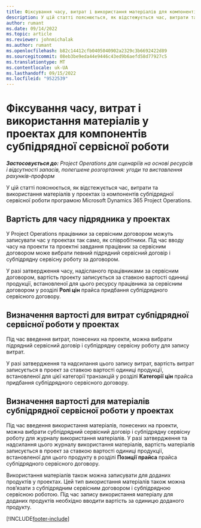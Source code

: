 ```yaml
---
title: Фіксування часу, витрат і використання матеріалів для компонентів субпідрядної сервісної роботи
description: У цій статті пояснюється, як відстежується час, витрати та використання матеріалів у проектах із компонентів субпідрядної сервісної роботи програмою Microsoft Dynamics 365 Project Operations.
author: rumant
ms.date: 09/14/2022
ms.topic: article
ms.reviewer: johnmichalak
ms.author: rumant
ms.openlocfilehash: b82c14412cfb0405040902a2329c3b6692422d89
ms.sourcegitcommit: 08eb3be9eda44e9446c43ed9b6aefd58d77927c5
ms.translationtype: MT
ms.contentlocale: uk-UA
ms.lasthandoff: 09/15/2022
ms.locfileid: "9522539"
---
```

# <a name="recording-time-expenses-and-material-usage-on-projects-for-subcontracted-components"></a>Фіксування часу, витрат і використання матеріалів у проектах для компонентів субпідрядної сервісної роботи

_**Застосовується до:** Project Operations для сценаріїв на основі ресурсів і відсутності запасів, полегшене розгортання: угоди та виставлення рахунків-проформ_

У цій статті пояснюється, як відстежується час, витрати та використання матеріалів у проектах із компонентів субпідрядної сервісної роботи програмою Microsoft Dynamics 365 Project Operations.

## <a name="costing-for-subcontractor-time-on-projects"></a>Вартість для часу підрядника у проектах
У Project Operations працівники за сервісним договором можуть записувати час у проектах так само, як співробітники. Під час вводу часу на проекти та проектні завдання працівник за сервісним договором може вибрати певний підрядний сервісний договір і субпідрядну сервісну роботу за договором.

У разі затвердження часу, надісланого працівниками за сервісним договором, вартість проекту записується за ставкою вартості одиниці продукції, встановленої для цього ресурсу працівника за сервісним договором у розділі **Ролі цін** прайса придбання субпідрядного сервісного договору.

## <a name="costing-for-subcontracted-expenses-on-projects"></a>Визначення вартості для витрат субпідрядної сервісної роботи у проектах
Під час введення витрат, понесених на проекти, можна вибрати підрядний сервісний договір і субпідрядну сервісну роботу для запису витрат. 

У разі затвердження та надсилання цього запису витрат, вартість витрат записується в проект за ставкою вартості одиниці продукції, встановленої для цієї категорії транзакцій у розділі **Категорії цін** прайса придбання субпідрядного сервісного договору.

## <a name="costing-for-subcontracted-materials-on-projects"></a>Визначення вартості для матеріалів субпідрядної сервісної роботи у проектах
Під час введення використання матеріалів, понесених на проекти, можна вибрати субпідрядний сервісний договір і субпідрядну сервісну роботу для журналу використання матеріалів. У разі затвердження та надсилання цього журналу використання матеріалів, вартість матеріалів записується в проект за ставкою вартості одиниці продукції, встановленої для цього продукту в розділі **Позиції прайса** прайса субпідрядного сервісного договору.

Використання матеріалів також можна записувати для доданих продуктів у проектах. Цей тип використання матеріалів також можна пов’язати з субпідрядним сервісним договором і субпідрядною сервісною роботою. Під час запису використання матеріалу для доданих продуктів необхідно вводити вартість за одиницю доданого продукту. 


[!INCLUDE[footer-include](../../includes/footer-banner.md)]
